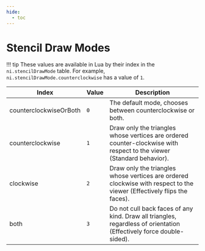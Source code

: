 ```yaml
---
hide:
  - toc
---
```


# Stencil Draw Modes

!!! tip
	These values are available in Lua by their index in the `ni.stencilDrawMode` table. For example, `ni.stencilDrawMode.counterclockwise` has a value of `1`.

Index                  | Value  | Description
---------------------- | ------ | ----------------
counterclockwiseOrBoth | `0`    | The default mode, chooses between counterclockwise or both.
counterclockwise       | `1`    | Draw only the triangles whose vertices are ordered counter-clockwise with respect to the viewer (Standard behavior).
clockwise              | `2`    | Draw only the triangles whose vertices are ordered clockwise with respect to the viewer (Effectively flips the faces).
both                   | `3`    | Do not cull back faces of any kind. Draw all triangles, regardless of orientation (Effectively force double-sided).
